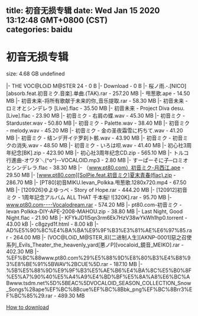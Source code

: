 
title: 初音无损专辑
date: Wed Jan 15 2020 13:12:48 GMT+0800 (CST)    
categories: baidu
---

# 初音无损专辑
size: 4.68 GB
 undefined
 
|- THE VOC@LOiD M@STER 24 - 0 B
|- Download - 0 B
|- 桜ノ雨.-.[NICO][absorb.feat.初音ミク.音楽].单曲.(TAK).rar - 257.20 MB
|- 甩葱歌.ape - 14.50 MB
|- 初音未来-将所有歌献于未来的你_音乐提取.rar - 58.30 MB
|- 初音未来 - ロミオとシンデレラ [Live].flac - 35.50 MB
|- 初音未来 - Project Diva desu. [Live].flac - 23.90 MB
|- 初音ミク - 右肩の蝶.wav - 45.30 MB
|- 初音ミク - Starduster.wav - 50.80 MB
|- 初音ミク - Palette.wav - 38.40 MB
|- 初音ミク - melody.wav - 45.20 MB
|- 初音ミク -  金の圣夜霜雪に朽ちて.wav - 41.20 MB
|- 初音ミク -  结ンデ开イテ罗刹ト骸.wav - 43.90 MB
|- 初音ミク -  初音ミクの消失.wav - 48.50 MB
|- 初音ミク -  いろは呗.wav - 41.40 MB
|- 初心社3周年纪念[BK].zip - 423.90 MB
|- 初心社3周年纪念CD.zip - 565.10 MB
|- トルコ行進曲-オワタ＼(^o^)--VOCALOID.mp3 - 2.80 MB
|- すーぱーそに子─ロミオとシンデレラ.flac - 38.30 MB
|- （www.pt80.com）初音ミク-月西江.ape - 29.50 MB
|- [www.pt80.com][SolPie.feat.初音ミク]夏末青春(flac).zip - 286.70 MB
|- [PT80]初音MIKU.Ievan_Polkka.甩葱歌.1280x720.mp4 - 67.50 MB
|- [120926]ゆよゆっぺ - Story of Hope.rar - 444.20 MB
|- [120912]初音ミク - 1周年記念アルバム ALL THAT 千本桜! ![320K].rar - 95.70 MB
|- www.pt80.com----Vocalodream.rar - 574.20 MB
|- pt80.com-初音ミク - Ievan Polkka-DIY-APE-2008-MAHOU.zip - 38.80 MB
|- Last Night, Good Night.flac - 21.90 MB
|- KFYkJD1l5qn3rm6Ek7HzV38wYkWh1hp0.torrent - 43.00 kB
|- c8gzyd1f.html - 8.00 kB
|- AD%E5%90%8C%E4%BA%BA%E9%9F%B3%E3%81%AE%E6%97%85.rar - 264.00 MB
|- (VOC@LOiD_M@STER_8)[二进制人生][AKNP-0001]惡之召使系列_Evils_Theater_the_heavenly_yard[悪ノP][vocaloid_鏡音_MEIKO].rar - 402.30 MB
|- %EF%BC%88www.pt80.com%29%E5%88%9D%E8%80%B3%E4%B8%93%E8%BE%91%5BWAV%2BCUE%5D.rar - 187.10 MB
|- %5B%E5%88%9D%E9%9F%B3%E5%AE%B6%E4%BA%8C%E5%B0%8F%E5%A7%90%40%E5%A4%A9%E4%BD%BF%E5%8A%A8%E6%BC%ABwww.tsdm.net%5D%5BEAC%5DVOCALOID_SEASON_COLLECTION_Snow_Songs%28ape%EF%BC%8Bcue%EF%BC%8Bbk_png%EF%BC%8Brr3%EF%BC%85%29.rar - 489.30 MB

[How to download](https://bpcam.bemobtrk.com/go/2ceec3aa-1ca2-46d6-b9ff-aaa5c184517c?jno=164)